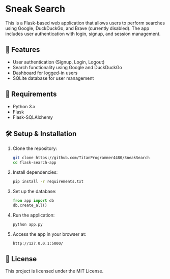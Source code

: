 # Sneak Search

This is a Flask-based web application that allows users to perform searches using Google, DuckDuckGo, and Brave (currently disabled). The app includes user authentication with login, signup, and session management.

## 🚀 Features
- User authentication (Signup, Login, Logout)
- Search functionality using Google and DuckDuckGo
- Dashboard for logged-in users
- SQLite database for user management

## 📌 Requirements
- Python 3.x
- Flask
- Flask-SQLAlchemy

## 🛠 Setup & Installation

1. Clone the repository:
   ```bash
   git clone https://github.com/TitanProgrammer4480/SneakSearch
   cd flask-search-app
   ```

2. Install dependencies:
   ```bash
   pip install -r requirements.txt
   ```

3. Set up the database:
   ```python
   from app import db
   db.create_all()
   ```

4. Run the application:
   ```bash
   python app.py
   ```

5. Access the app in your browser at:
   ```
   http://127.0.0.1:5000/
   ```

## 📜 License
This project is licensed under the MIT License.
